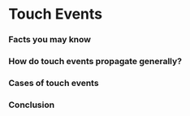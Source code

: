 Touch Events
======================
### Facts you may know


### How do touch events propagate generally?


### Cases of touch events



### Conclusion

